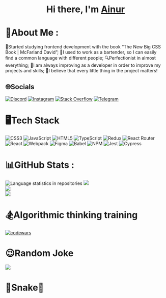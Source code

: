 <h1 align="center">Hi there, I'm <a href="https://daniilshat.ru/" target="_blank">Ainur</a>

# 💫About Me :

🧐Started studying frontend development with the book “The New Big CSS Book | McFarland David”;
🍹I used to work as a bartender, so I can easily find a common language with different people;
🔍Perfectionist in almost everything;
📖I am always improving as a developer in order to improve my projects and skills;
👀I believe that every little thing in the project matters!

## 🌐Socials

[![Discord](https://img.shields.io/badge/Discord-%237289DA.svg?logo=discord&logoColor=white)](htttps://discord.gg/mr_ainur) [![Instagram](https://img.shields.io/badge/Instagram-%23E4405F.svg?logo=Instagram&logoColor=white)](https://instagram.com/mr_ainur_) [![Stack Overflow](https://img.shields.io/badge/-Stackoverflow-FE7A16?logo=stack-overflow&logoColor=white)](https://stackoverflow.com/users/21045317) [![Telegram](https://cdn.icon-icons.com/icons2/2530/PNG/512/telegram_button_icon_151837.png)](https://t.me/MrAinur)

# 🖥️Tech Stack

![CSS3](https://img.shields.io/badge/css3-%231572B6.svg?style=for-the-badge&logo=css3&logoColor=white) ![JavaScript](https://img.shields.io/badge/javascript-%23323330.svg?style=for-the-badge&logo=javascript&logoColor=%23F7DF1E) ![HTML5](https://img.shields.io/badge/html5-%23E34F26.svg?style=for-the-badge&logo=html5&logoColor=white) ![TypeScript](https://img.shields.io/badge/typescript-%23007ACC.svg?style=for-the-badge&logo=typescript&logoColor=white) ![Redux](https://img.shields.io/badge/redux-%23593d88.svg?style=for-the-badge&logo=redux&logoColor=white) ![React Router](https://img.shields.io/badge/React_Router-CA4245?style=for-the-badge&logo=react-router&logoColor=white) ![React](https://img.shields.io/badge/react-%2320232a.svg?style=for-the-badge&logo=react&logoColor=%2361DAFB) ![Webpack](https://img.shields.io/badge/webpack-%238DD6F9.svg?style=for-the-badge&logo=webpack&logoColor=black) ![Figma](https://img.shields.io/badge/figma-%23F24E1E.svg?style=for-the-badge&logo=figma&logoColor=white) ![Babel](https://img.shields.io/badge/Babel-F9DC3e?style=for-the-badge&logo=babel&logoColor=black) ![NPM](https://img.shields.io/badge/NPM-%23000000.svg?style=for-the-badge&logo=npm&logoColor=white) ![Jest](https://readybytes.in/media/pages/blog/write-test-cases-in-javascript/a8905ef25c-1680348760/0-jest.jpg) ![Cypress](https://assets-global.website-files.com/5f10ed4b2ae6bc09c03f5d7a/6496d5aec6b765c592844519_Cypress_Logomark_Dark-Color.png)

# 📊GitHub Stats :

![Language statistics in repositories](https://github-profile-summary-cards.vercel.app/api/cards/repos-per-language?username=daniilshat&theme=solarized_dark)
![](https://github-readme-stats.vercel.app/api?username=Ainur&theme=tokyonight&hide_border=false&include_all_commits=false&count_private=false)<br/>
![](https://github-readme-streak-stats.herokuapp.com/?user=Ainur&theme=tokyonight&hide_border=false)<br/>
![](https://github-readme-stats.vercel.app/api/top-langs/?username=Ainur&theme=tokyonight&hide_border=false&include_all_commits=false&count_private=false&layout=compact)

# 🏂Algorithmic thinking training

[![codewars](https://www.codewars.com/users/username/badges/large)](https://www.codewars.com/users/mr_Ainur)</div>

# 😉Random Joke

![](https://readme-jokes.vercel.app/api?hideBorder&theme=cobalt&qColor=%23944bcc&aColor=%23bbdb51)

# 🐍Snake🐍

<picture>
  <source media="(prefers-color-scheme: dark)" srcset="github-snake-dark.svg" />
  <imgalt="github-snake" src="github-snake.svg" />
